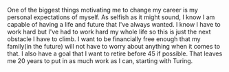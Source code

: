 One of the biggest things motivating me to change my career is my personal expectations of myself. As selfish as it might sound, I know I am capable of having a life and future that I've always wanted. I know I have to work hard but I've had to work hard my whole life so this is just the next obstacle I have to climb. I want to be financially free enough that my family(in the future) will not have to worry about anything when it comes to that. I also have a goal that I want to retire before 45 if possible. That leaves me 20 years to put in as much work as I can, starting with Turing.
